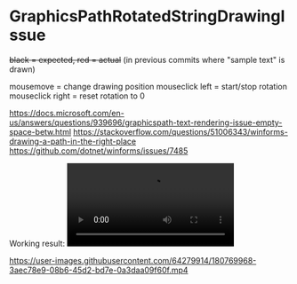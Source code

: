# GraphicsPathRotatedStringDrawingIssue

~~black = expected, red = actual~~ (in previous commits where "sample text" is drawn)

mousemove = change drawing position
mouseclick left = start/stop rotation
mouseclick right = reset rotation to 0

https://docs.microsoft.com/en-us/answers/questions/939696/graphicspath-text-rendering-issue-empty-space-betw.html
https://stackoverflow.com/questions/51006343/winforms-drawing-a-path-in-the-right-place
https://github.com/dotnet/winforms/issues/7485


Working result:
<video src="https://i.imgur.com/tDNsjcW.mp4"></video>


https://user-images.githubusercontent.com/64279914/180769968-3aec78e9-08b6-45d2-bd7e-0a3daa09f60f.mp4

